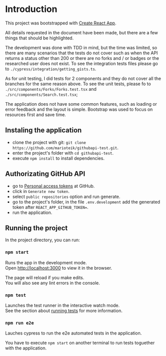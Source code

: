 # Introduction

This project was bootstrapped with [Create React App](https://github.com/facebook/create-react-app).

All details requested in the document have been made, but there are a few things that should be highlighted.

The development was done with TDD in mind, but the time was limited, so there are many scenarios that the tests do not cover such as when the API returns a status other than 200 or there are no forks and / or badges or the researched user does not exist. To see the integration tests files please go to `./cypress/integration/getting_gists.ts`.

As for unit testing, I did tests for 2 components and they do not cover all the branches for the same reason above. To see the unit tests, please fo to `./src/components/Forks/Forks.test.tsx` and `./src/components/Search.test.tsx`; 

The application does not have some common features, such as loading or error feedback and the layout is simple. Bootstrap was used to focus on resources first and save time.

## Instaling the application

- clone the project with git: `git clone https://github.com/marioteik/githubapi-test.git`.
- enter the project's folder with `cd githubapi-test`.
- execute `npm install` to install dependencies.

## Authorizating GitHub API

- go to [Personal access tokens](https://github.com/settings/tokens) at GitHub.
- click in `Generate new token`.
- select `public repositories` option and run generate.
- go to the project's folder, in the file `.env.development` add the generated token after `REACT_APP_GITHUB_TOKEN=`.
- run the application.

## Running the project

In the project directory, you can run:

### `npm start`

Runs the app in the development mode.\
Open [http://localhost:3000](http://localhost:3000) to view it in the browser.

The page will reload if you make edits.\
You will also see any lint errors in the console.

### `npm test`

Launches the test runner in the interactive watch mode.\
See the section about [running tests](https://facebook.github.io/create-react-app/docs/running-tests) for more information.

### `npm run e2e`

Lauches cypress to run the e2e automated tests in the application.

You have to execute `npm start` on another terminal to run tests toguether with the application.